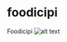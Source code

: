 # foodicipi
Foodicipi
![alt text](https://raw.githubusercontent.com/username/projectname/branch/path/to/img.png)
